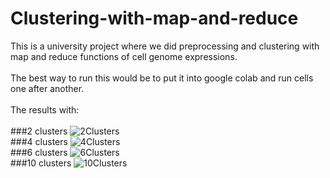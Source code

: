 # Clustering-with-map-and-reduce
This is a university project where we did preprocessing and clustering with map and reduce functions of cell genome expressions.<br>
<br>
The best way to run this would be to put it into google colab and run cells one after another.<br>
<br>
The results with:<br>
<br>
###2 clusters
![2Clusters](https://github.com/Mixa26/Clustering-with-map-and-reduce/assets/71144280/6ae17d3e-c125-4dc0-ad77-d9beb5090b4f)
<br>
###4 clusters
![4Clusters](https://github.com/Mixa26/Clustering-with-map-and-reduce/assets/71144280/782bce10-ec2c-4e94-b554-e95995084edd)
<br>
###6 clusters
![6Clusters](https://github.com/Mixa26/Clustering-with-map-and-reduce/assets/71144280/83b5f90b-f9d2-4c5f-85ec-95dbd0a15f40)
<br>
###10 clusters
![10Clusters](https://github.com/Mixa26/Clustering-with-map-and-reduce/assets/71144280/b5bf5dbe-3831-40a3-b805-dbb0eff098b9)
